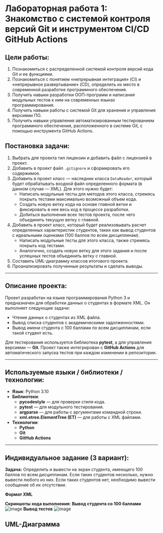 # Лабораторная работа 1: Знакомство с системой контроля версий Git и инструментом CI/CD GitHub Actions

## Цели работы:

1. Познакомиться с распределенной системой контроля версий кода Git и ее функциями.
2. Познакомиться с понятием «непрерывная интеграция» (CI) и «непрерывное развертывание» (CD), определить их место в современной разработке программного обеспечения.
3. Получить навыки разработки ООП-программ и написания модульных тестов к ним на современных языках программирования.
4. Получить навыки работы с системой Git для хранения и управления версиями ПО.
5. Получить навыки управления автоматизированным тестированием программного обеспечения, расположенного в системе Git, с помощью инструмента GitHub Actions.

## Постановка задачи:

1. Выбрать для проекта тип лицензии и добавить файл с лицензией в проект.
2. Добавить в проект файл `.gitignore` и сформировать его содержимое.
3. Добавить в проект класс — наследник класса `DataReader`, который будет обрабатывать входной файл определенного формата (в данном случае — XML). Для этого нужно будет:
    - Написать модульные тесты для методов этого класса, стремясь покрыть тестами максимально возможный объем кода.
    - Создать новую ветку кода на основе главной ветки и фиксировать в нее весь код в процессе разработки.
    - Добиться выполнения всех тестов проекта, после чего объединить текущую ветку с главной.
4. Добавить в проект класс, который будет реализовывать расчет определенных характеристик студентов, таких как вывод студентов с идеальными оценками (100 баллов по всем дисциплинам).
    - Написать модульные тесты для этого класса, также стремясь покрыть код тестами.
    - Аналогично, создать новую ветку для этого задания и после успешных тестов объединить ветку с главной.
5. Составить UML-диаграмму классов итогового проекта.
6. Проанализировать полученные результаты и сделать выводы.

---

## Описание проекта:

Проект разработан на языке программирования Python 3 и предназначен для обработки данных о студентах в формате XML. Он выполняет следующие задачи:
- Чтение данных о студентах из XML файла.
- Вывод списка студентов с академическими задолженностями.
- Вывод имени студента с 100 баллами по всем дисциплинам, если такой студент есть.

Для тестирования используется библиотека **pytest**, а для управления версиями — **Git**. Проект также интегрирован с **GitHub Actions** для автоматического запуска тестов при каждом изменении в репозитории.

---

## Используемые языки / библиотеки / технологии:

- **Язык**: Python 3.10
- **Библиотеки**:
  - **pycodestyle** — для проверки стиля кода.
  - **pytest** — для модульного тестирования.
  - **argparse** — для работы с аргументами командной строки.
  - **xml.etree.ElementTree (ET)** — для работы с XML файлами.
- **Технологии**:
  - **Python**
  - **Git**
  - **GitHub Actions**

---

## Индивидуальное задание (3 вариант):

**Задача:** Определить и вывести на экран студента, имеющего 100 баллов по всем дисциплинам. Если таких студентов несколько, нужно вывести любого из них. Если таких студентов нет, необходимо вывести сообщение об их отсутствии.

**Формат XML**

**Скриншоты хода выполнения:**
**Вывод студента со 100 баллами**
![image](https://github.com/user-attachments/assets/c3c6ef19-2088-4a94-ba35-6be4803341f2)
**Вывод тестов**
![image](https://github.com/user-attachments/assets/a3b7193e-cf7b-4fab-bbba-1991240f3b0f)

## UML-Диаграмма

